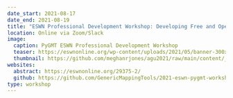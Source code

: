 ```yaml
---
date_start: 2021-08-17
date_end: 2021-08-19
title: "ESWN Professional Development Workshop: Developing Free and Open Source Software with PyGMT"
location: Online via Zoom/Slack
image:
  caption: PyGMT ESWN Professional Development Workshop
  teaser: https://eswnonline.org/wp-content/uploads/2021/05/banner-300x149.png
  thumbnail: https://github.com/meghanrjones/agu2021/raw/main/content/_static/video_thumbnail.png
websites:
  abstract: https://eswnonline.org/29375-2/
  github: https://github.com/GenericMappingTools/2021-eswn-pygmt-workshop
type: workshop
---
```

